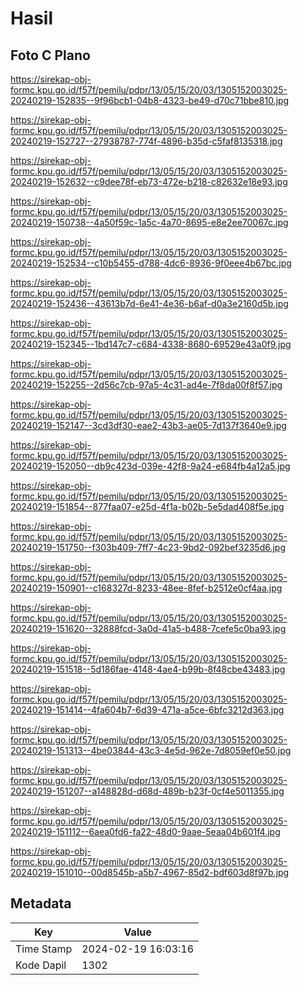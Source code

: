 # Hasil

## Foto C Plano

https://sirekap-obj-formc.kpu.go.id/f57f/pemilu/pdpr/13/05/15/20/03/1305152003025-20240219-152835--9f96bcb1-04b8-4323-be49-d70c71bbe810.jpg

https://sirekap-obj-formc.kpu.go.id/f57f/pemilu/pdpr/13/05/15/20/03/1305152003025-20240219-152727--27938787-774f-4896-b35d-c5faf8135318.jpg

https://sirekap-obj-formc.kpu.go.id/f57f/pemilu/pdpr/13/05/15/20/03/1305152003025-20240219-152632--c9dee78f-eb73-472e-b218-c82632e18e93.jpg

https://sirekap-obj-formc.kpu.go.id/f57f/pemilu/pdpr/13/05/15/20/03/1305152003025-20240219-150738--4a50f59c-1a5c-4a70-8695-e8e2ee70067c.jpg

https://sirekap-obj-formc.kpu.go.id/f57f/pemilu/pdpr/13/05/15/20/03/1305152003025-20240219-152534--c10b5455-d788-4dc6-8936-9f0eee4b67bc.jpg

https://sirekap-obj-formc.kpu.go.id/f57f/pemilu/pdpr/13/05/15/20/03/1305152003025-20240219-152436--43613b7d-6e41-4e36-b6af-d0a3e2160d5b.jpg

https://sirekap-obj-formc.kpu.go.id/f57f/pemilu/pdpr/13/05/15/20/03/1305152003025-20240219-152345--1bd147c7-c684-4338-8680-69529e43a0f9.jpg

https://sirekap-obj-formc.kpu.go.id/f57f/pemilu/pdpr/13/05/15/20/03/1305152003025-20240219-152255--2d56c7cb-97a5-4c31-ad4e-7f8da00f8f57.jpg

https://sirekap-obj-formc.kpu.go.id/f57f/pemilu/pdpr/13/05/15/20/03/1305152003025-20240219-152147--3cd3df30-eae2-43b3-ae05-7d137f3640e9.jpg

https://sirekap-obj-formc.kpu.go.id/f57f/pemilu/pdpr/13/05/15/20/03/1305152003025-20240219-152050--db9c423d-039e-42f8-9a24-e684fb4a12a5.jpg

https://sirekap-obj-formc.kpu.go.id/f57f/pemilu/pdpr/13/05/15/20/03/1305152003025-20240219-151854--877faa07-e25d-4f1a-b02b-5e5dad408f5e.jpg

https://sirekap-obj-formc.kpu.go.id/f57f/pemilu/pdpr/13/05/15/20/03/1305152003025-20240219-151750--f303b409-7ff7-4c23-9bd2-092bef3235d6.jpg

https://sirekap-obj-formc.kpu.go.id/f57f/pemilu/pdpr/13/05/15/20/03/1305152003025-20240219-150901--c168327d-8233-48ee-8fef-b2512e0cf4aa.jpg

https://sirekap-obj-formc.kpu.go.id/f57f/pemilu/pdpr/13/05/15/20/03/1305152003025-20240219-151620--32888fcd-3a0d-41a5-b488-7cefe5c0ba93.jpg

https://sirekap-obj-formc.kpu.go.id/f57f/pemilu/pdpr/13/05/15/20/03/1305152003025-20240219-151518--5d186fae-4148-4ae4-b99b-8f48cbe43483.jpg

https://sirekap-obj-formc.kpu.go.id/f57f/pemilu/pdpr/13/05/15/20/03/1305152003025-20240219-151414--4fa604b7-6d39-471a-a5ce-6bfc3212d363.jpg

https://sirekap-obj-formc.kpu.go.id/f57f/pemilu/pdpr/13/05/15/20/03/1305152003025-20240219-151313--4be03844-43c3-4e5d-962e-7d8059ef0e50.jpg

https://sirekap-obj-formc.kpu.go.id/f57f/pemilu/pdpr/13/05/15/20/03/1305152003025-20240219-151207--a148828d-d68d-489b-b23f-0cf4e5011355.jpg

https://sirekap-obj-formc.kpu.go.id/f57f/pemilu/pdpr/13/05/15/20/03/1305152003025-20240219-151112--6aea0fd6-fa22-48d0-9aae-5eaa04b601f4.jpg

https://sirekap-obj-formc.kpu.go.id/f57f/pemilu/pdpr/13/05/15/20/03/1305152003025-20240219-151010--00d8545b-a5b7-4967-85d2-bdf603d8f97b.jpg


## Metadata

| Key        | Value               |
| ---------- | ------------------- |
| Time Stamp | 2024-02-19 16:03:16 |
| Kode Dapil | 1302                |



